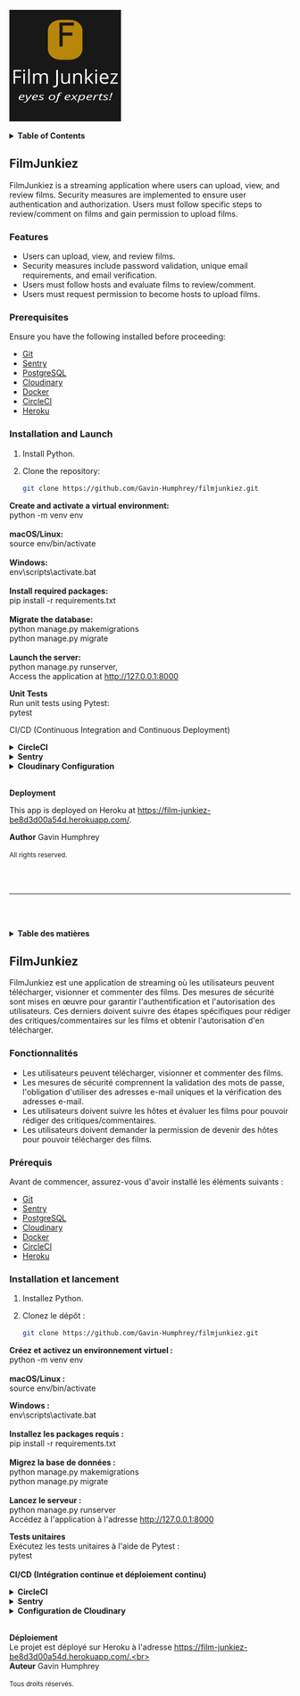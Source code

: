 ![Logo](./base/static/img/film_junkiez_logo.png)


<details>
<summary><strong>Table of Contents</strong></summary>

- [FilmJunkiez](#filmjunkiez):
  - [Features](#features)
  - [Prerequisites](#prerequisites)
  - [Installation and Launch](#installation-and-launch)
  - [Unit Tests](#unit-tests)
  - [CI/CD (Continuous Integration and Continuous Deployment)](#cicd-continuous-integration-and-continuous-deployment)
    - [CircleCI](#circleci)
    - [Sentry](#sentry)
    - [Cloudinary](#cloudinary)
  - [Deployment](#deployment)
  - [Author](#author)

</details>


## FilmJunkiez

FilmJunkiez is a streaming application where users can upload, view, and review films. Security measures are implemented to ensure user authentication and authorization. Users must follow specific steps to review/comment on films and gain permission to upload films.

### Features

- Users can upload, view, and review films.
- Security measures include password validation, unique email requirements, and email verification.
- Users must follow hosts and evaluate films to review/comment.
- Users must request permission to become hosts to upload films.

### Prerequisites

Ensure you have the following installed before proceeding:

- [Git](https://git-scm.com/)
- [Sentry](https://sentry.io/)
- [PostgreSQL](https://www.postgresql.org/)
- [Cloudinary](https://cloudinary.com/)
- [Docker](https://www.docker.com/)
- [CircleCI](https://circleci.com/)
- [Heroku](https://www.heroku.com/)

### Installation and Launch

1. Install Python.
2. Clone the repository:

   ```bash
   git clone https://github.com/Gavin-Humphrey/filmjunkiez.git
<strong>Create and activate a virtual environment:</strong><br>
python -m venv env<br><br>
<strong>macOS/Linux:</strong><br>
source env/bin/activate  <br><br>
<strong>Windows:</strong><br>
env\scripts\activate.bat<br><br> 
<strong>Install required packages:</strong><br>
pip install -r requirements.txt<br><br>
<strong>Migrate the database:</strong><br>
python manage.py makemigrations<br>
python manage.py migrate<br><br>
<strong>Launch the server:</strong><br>
python manage.py runserver,<br>
Access the application at http://127.0.0.1:8000

<strong>Unit Tests</strong><br>
Run unit tests using Pytest:<br>
pytest<br>

CI/CD (Continuous Integration and Continuous Deployment)
<details>
<summary><strong>CircleCI</strong></summary>
Follow these steps to configure CircleCI:

Create a CircleCI account and connect your GitHub account.
Create a new project and select your GitHub repository.
Add the required environment variables to the CircleCI project settings:  
DOCKER_USERNAME: Your Docker Hub username  
DOCKER_LOGIN: Your Docker Hub login email  
HEROKU_APP_NAME: The name of your Heroku application  
HEROKU_TOKEN: Your Heroku API key  
Push a new commit to your repository to trigger a new build on CircleCI.

</details>

<details>
<summary><strong>Sentry</strong></summary>
This application uses Sentry for error tracking. To configure Sentry:

Create a Sentry account and create a new project.

Add the SENTRY_DSN environment variable to your project's .env file.

<strong>Install the Sentry SDK Python package:</strong>

pip install sentry-sdk
Add the generated code to the settings.py file.

</details>

<details>
<summary><strong>Cloudinary Configuration</strong></summary>
To use Cloudinary for image/video storage and manipulation, you need to set up Cloudinary credentials in your Django application:
  
  [Sign up](https://cloudinary.com/) for a Cloudinary account if you haven't already.
  Obtain your Cloudinary API credentials (Cloud name, API Key, API Secret).
  Set the following environment variables in your environment (local development, CI/CD):<br>
  
    - CLOUDINARY_CLOUD_NAME: Your Cloudinary cloud name  
    - CLOUDINARY_API_KEY: Your Cloudinary API key  
    - CLOUDINARY_API_SECRET: Your Cloudinary API secret  
  
</details><br>

<strong>Deployment</strong><br>

This app is deployed on Heroku at https://film-junkiez-be8d3d00a54d.herokuapp.com/.

<strong>Author</strong>
Gavin Humphrey

<small>All rights reserved.</small><br><br>

<br>

---
<br><br>

<details>
<summary><strong>Table des matières</strong></summary>

- [FilmJunkiez](#filmjunkiez):
  - [Fonctionnalités](#fonctionnalités)
  - [Prérequis](#prérequis)
  - [Installation et lancement](#installation-et-lancement)
  - [Tests unitaires](#tests-unitaires)
  - [CI/CD (Intégration continue et déploiement continu)](#cicd-intégration-continue-et-déploiement-continu)
    - [CircleCI](#circleci)
    - [Sentry](#sentry)
    - [Cloudinary](#cloudinary)
  - [Déploiement](#déploiement)
  - [Auteur](#auteur)

</details>


## FilmJunkiez

FilmJunkiez est une application de streaming où les utilisateurs peuvent télécharger, visionner et commenter des films. Des mesures de sécurité sont mises en œuvre pour garantir l'authentification et l'autorisation des utilisateurs. Ces derniers doivent suivre des étapes spécifiques pour rédiger des critiques/commentaires sur les films et obtenir l'autorisation d'en télécharger.

### Fonctionnalités

- Les utilisateurs peuvent télécharger, visionner et commenter des films.
- Les mesures de sécurité comprennent la validation des mots de passe, l'obligation d'utiliser des adresses e-mail uniques et la vérification des adresses e-mail.
- Les utilisateurs doivent suivre les hôtes et évaluer les films pour pouvoir rédiger des critiques/commentaires.
- Les utilisateurs doivent demander la permission de devenir des hôtes pour pouvoir télécharger des films.

### Prérequis

Avant de commencer, assurez-vous d'avoir installé les éléments suivants :

- [Git](https://git-scm.com/)
- [Sentry](https://sentry.io/)
- [PostgreSQL](https://www.postgresql.org/)
- [Cloudinary](https://cloudinary.com/)
- [Docker](https://www.docker.com/)
- [CircleCI](https://circleci.com/)
- [Heroku](https://www.heroku.com/)

### Installation et lancement

1. Installez Python.
2. Clonez le dépôt :

   ```bash
   git clone https://github.com/Gavin-Humphrey/filmjunkiez.git
<strong>Créez et activez un environnement virtuel :</strong><br>
python -m venv env<br><br>
<strong>macOS/Linux :</strong><br>
source env/bin/activate <br>  

<strong>Windows :</strong><br>
env\scripts\activate.bat <br><br> 
<strong>Installez les packages requis :</strong><br>
pip install -r requirements.txt<br><br>
<strong>Migrez la base de données :</strong><br>
python manage.py makemigrations<br>
python manage.py migrate<br><br>
<strong>Lancez le serveur :</strong><br>
python manage.py runserver<br>
Accédez à l'application à l'adresse http://127.0.0.1:8000

<strong>Tests unitaires</strong><br>
Exécutez les tests unitaires à l'aide de Pytest :<br>
pytest<br><br>
<strong>CI/CD (Intégration continue et déploiement continu)</strong>
<details>
<summary><strong>CircleCI</strong></summary>
Suivez ces étapes pour configurer CircleCI :

Créez un compte CircleCI et connectez votre compte GitHub.
Créez un nouveau projet et sélectionnez votre dépôt GitHub.
Ajoutez les variables d'environnement requises aux paramètres du projet CircleCI :<br>
DOCKER_USERNAME : Votre nom d'utilisateur Docker Hub  
DOCKER_LOGIN : Votre adresse e-mail de connexion Docker Hub  
HEROKU_APP_NAME : Le nom de votre application Heroku  
HEROKU_TOKEN : Votre clé API Heroku  
Poussez un nouveau commit à votre dépôt pour déclencher une nouvelle construction sur CircleCI.
</details>
<details>
<summary><strong>Sentry</strong></summary>
Ce projet utilise Sentry pour le suivi des erreurs. Pour configurer Sentry :

Créez un compte Sentry et créez un nouveau projet.

Ajoutez la variable d'environnement SENTRY_DSN au fichier .env de votre projet.

Installez le package Python Sentry SDK :

pip install sentry-sdk
Ajoutez le code généré au fichier settings.py.

</details>

<details>
<summary><strong>Configuration de Cloudinary</summary></strong>
Pour utiliser Cloudinary pour le stockage et la manipulation d'images/vidéos, vous devez configurer les identifiants Cloudinary dans votre application Django :

  [Inscrivez-vous](https://cloudinary.com/) pour un compte Cloudinary si ce n'est pas déjà fait.
  Obtenez vos identifiants API Cloudinary (nom du cloud, clé API, secret API).
  Définissez les variables d'environnement suivantes dans votre environnement (développement local, CI/CD) :<br>

    - CLOUDINARY_CLOUD_NAME : Le nom de votre cloud Cloudinary    
    - CLOUDINARY_API_KEY : Votre clé API Cloudinary    
    - CLOUDINARY_API_SECRET : Votre secret API Cloudinary
  
</details><br>

<strong>Déploiement</strong><br>
Le projet est déployé sur Heroku à l'adresse https://film-junkiez-be8d3d00a54d.herokuapp.com/.<br><br>
<strong>Auteur</strong>
Gavin Humphrey

<small>Tous droits réservés.</small>
